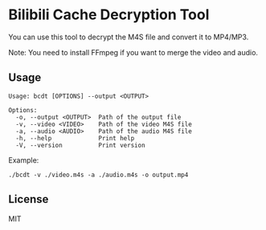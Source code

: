 # Bilibili Cache Decryption Tool

You can use this tool to decrypt the M4S file and convert it to MP4/MP3.

Note: You need to install FFmpeg if you want to merge the video and audio.

## Usage

```
Usage: bcdt [OPTIONS] --output <OUTPUT>

Options:
  -o, --output <OUTPUT>  Path of the output file
  -v, --video <VIDEO>    Path of the video M4S file
  -a, --audio <AUDIO>    Path of the audio M4S file
  -h, --help             Print help
  -V, --version          Print version
```

Example:

```shell
./bcdt -v ./video.m4s -a ./audio.m4s -o output.mp4
```

## License

MIT